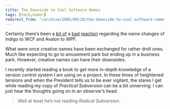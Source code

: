 ```yaml
---
title: The Downside to Cool Software Names
tags: [tech,humor]
redirect_from: "/archive/2005/09/20/the-downside-to-cool-software-names.aspx/"
---
```


Certainly there’s been a [bit
of](http://blogs.msdn.com/adam_nathan/archive/2005/08/02/446869.aspx) a
[bad](http://weblogs.asp.net/cazzu/archive/2005/08/04/WxF.aspx)
[reaction](http://www.thedatafarm.com/blog/PermaLink.aspx?guid=556ddfab-be76-4dfc-a25a-5d2183be64b7)
regarding the name changes of Indigo to WCF and Avalon to WPF.

What were once creative names have been exchanged for rather droll ones.
Much like expecting to go to amusement park but ending up in a business
park. However, creative names can have their downsides.

I recently started reading a book to get more in-depth knowledge of a
version control system I am using on a project. In these times of
heightened tensions and when the President tells us to be ever vigilant,
the stares I get while reading my copy of *Practical Subversion* can be
a bit unnerving. I can just hear the thoughts going on in an observer’s
head.

> Well at least he’s not reading *Radical Subversion*.

